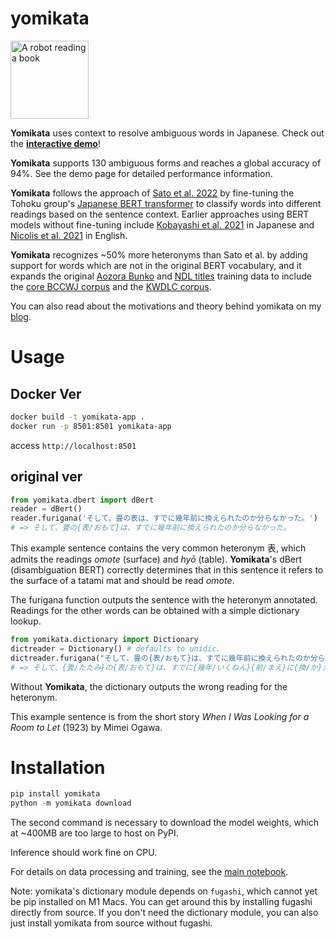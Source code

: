 # yomikata

<img src="https://raw.githubusercontent.com/passaglia/yomikata/main/robot_reading.png" width=125 height=125 alt="A robot reading a book" />

**Yomikata** uses context to resolve ambiguous words in Japanese. Check out the [**interactive demo**](https://huggingface.co/spaces/passaglia/yomikata-demo)!

**Yomikata** supports 130 ambiguous forms and reaches a global accuracy of 94%. See the demo page for detailed performance information.

**Yomikata** follows the approach of [Sato et al. 2022](https://aclanthology.org/2022.lrec-1.770/) by fine-tuning the Tohoku group's [Japanese BERT transformer](https://github.com/cl-tohoku/bert-japanese) to classify words into different readings based on the sentence context. Earlier approaches using BERT models without fine-tuning include [Kobayashi et al. 2021](https://www.anlp.jp/proceedings/annual_meeting/2021/pdf_dir/P2-18.pdf) in Japanese and [Nicolis et al. 2021](https://www.amazon.science/publications/homograph-disambiguation-with-contextual-word-embeddings-for-tts-systems) in English.

**Yomikata** recognizes ~50% more heteronyms than Sato et al. by adding support for words which are not in the original BERT vocabulary, and it expands the original [Aozora Bunko](https://github.com/ndl-lab/huriganacorpus-aozora) and [NDL titles](https://github.com/ndl-lab/huriganacorpus-ndlbib) training data to include the [core BCCWJ corpus](https://clrd.ninjal.ac.jp/bccwj/) and the [KWDLC corpus](https://github.com/ku-nlp/KWDLC).

You can also read about the motivations and theory behind yomikata on my [blog](https://passaglia.jp/yomikata/).

# Usage

## Docker Ver

```sh
docker build -t yomikata-app .
docker run -p 8501:8501 yomikata-app
```

access `http://localhost:8501`

## original ver

```python
from yomikata.dbert import dBert
reader = dBert()
reader.furigana('そして、畳の表は、すでに幾年前に換えられたのか分らなかった。')
# => そして、畳の{表/おもて}は、すでに幾年前に換えられたのか分らなかった。
```

This example sentence contains the very common heteronym 表, which admits the readings *omote* (surface) and *hyō* (table). **Yomikata**'s dBert (disambiguation BERT) correctly determines that in this sentence it refers to the surface of a tatami mat and should be read *omote*. 

The furigana function outputs the sentence with the heteronym annotated. Readings for the other words can be obtained with a simple dictionary lookup.

```python
from yomikata.dictionary import Dictionary
dictreader = Dictionary() # defaults to unidic.
dictreader.furigana("そして、畳の{表/おもて}は、すでに幾年前に換えられたのか分らなかった。")
# => そして、{畳/たたみ}の{表/おもて}は、すでに{幾年/いくねん}{前/まえ}に{換/か}えられたのか{分/わ}らなかった。
```

Without **Yomikata**, the dictionary outputs the wrong reading for the heteronym.

This example sentence is from the short story *When I Was Looking for a Room to Let* (1923) by Mimei Ogawa.

# Installation 

```python
pip install yomikata
python -m yomikata download
```
The second command is necessary to download the model weights, which at ~400MB are too large to host on PyPI.

Inference should work fine on CPU.

For details on data processing and training, see the [main notebook](https://github.com/passaglia/yomikata/tree/main/notebooks).

Note: yomikata's dictionary module depends on `fugashi`, which cannot yet be pip installed on M1 Macs. You can get around this by installing fugashi directly from source. If you don't need the dictionary module, you can also just install yomikata from source without fugashi.




